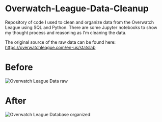 # Overwatch-League-Data-Cleanup
Repository of code I used to clean and organize data from the Overwatch League using SQL and Python. There are some Jupyter notebooks to show my thought process and reasoning as I'm cleaning the data.

The original source of the raw data can be found here: https://overwatchleague.com/en-us/statslab

# Before
![Overwatch League Data raw](https://user-images.githubusercontent.com/97869630/152226888-bdc4aa8b-30c1-4126-bbae-a083f2b9c8ba.PNG)


# After
![Overwatch League Database organized](https://user-images.githubusercontent.com/97869630/152299755-ee60dbe0-42b8-42fa-9005-88246b2a5583.PNG)
